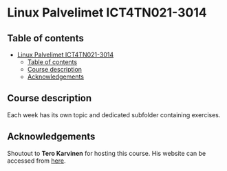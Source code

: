 # Linux Palvelimet ICT4TN021-3014

## Table of contents

- [Linux Palvelimet ICT4TN021-3014](#linux-palvelimet-ict4tn021-3014)
  - [Table of contents](#table-of-contents)
  - [Course description](#course-description)
  - [Acknowledgements](#acknowledgements)

## Course description

Each week has its own topic and dedicated subfolder containing exercises.

## Acknowledgements

Shoutout to **Tero Karvinen** for hosting this course. His website can be accessed from [here](https://terokarvinen.com/2020/linux-palvelimet-2021-alkukevat-kurssi-ict4tn021-3014/).
